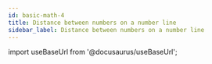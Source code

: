 ```yaml
---
id: basic-math-4
title: Distance between numbers on a number line
sidebar_label: Distance between numbers on a number line
---
```


import useBaseUrl from '@docusaurus/useBaseUrl';
